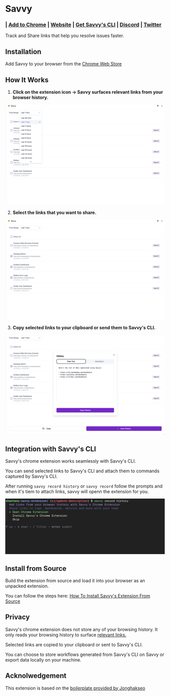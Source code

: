 # Savvy

<h3 align="left">
  | <a href="https://chromewebstore.google.com/detail/savvy/jocphfjphhfbdccjfjjnbcnejmbojjlh"> Add to Chrome</a> |
  <a href="https://www.getsavvy.so/chrome">Website</a> |
  <a href="https://github.com/getsavvyinc/savvy-cli?tab=readme-ov-file#install-savvys-cli"> Get Savvy's CLI</a> |
  <a href="https://getsavvy.so/discord">Discord</a> |
  <a href="https://twitter.com/savvyoncall">Twitter</a>
</h3>

Track and Share links that help you resolve issues faster.

## Installation

Add Savvy to your browser from the [Chrome Web Store](https://chromewebstore.google.com/detail/savvy/jocphfjphhfbdccjfjjnbcnejmbojjlh)

## How It Works

1. **Click on the extension icon -> Savvy surfaces relevant links from your browser history.**

![Choose a time range](assets/images/time-range.png)

2. **Select the links that you want to share.**

![Select Links](assets/images/select.png)

3. **Copy selected links to your clipboard or send them to Savvy's CLI.**

![Copy or Send to CLI](assets/images/export.png)

## Integration with Savvy's CLI

Savvy's chrome extension works seamlessly with Savvy's CLI.

You can send selected links to Savvy's CLI and attach them to commands captured by Savvy's CLI.

After running `savvy record history` or `savvy record` follow the prompts and when it's tiem to attach links, savvy will openn the extension for you.

![Attach Links](assets/images/cli-extension.png)

## Install from Source

Build the extension from source and load it into your browser as an unpacked extension.

You can follow the steps here: [How To Install Savvy's Extension From Source](https://app.getsavvy.so/workflow/rb_3294a871bc952dc6/How-To-Install-Savvy-s-Chrome-Extension-From-Source)

## Privacy

Savvy's chrome extension does not store any of your browsing history. It only reads your browsing history to surface [relevant links.](https://github.com/getsavvyinc/savvy-cli/blob/main/savvy-extension/pages/side-panel/src/components/HistoryViewer.tsx#L51)

Selected links are copied to your clipboard or sent to Savvy's CLI.

You can choose to store workflows generated from Savvy's CLI on Savvy or export data locally on your machine.


## Acknolwedgement

This extension is based on the [boilerplate provided by Jonghakseo](https://github.com/Jonghakseo/chrome-extension-boilerplate-react-vite)
